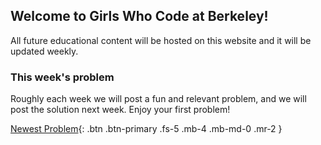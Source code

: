## Welcome to Girls Who Code at Berkeley!

All future educational content will be hosted on this website and it will be updated weekly.


### This week's problem

Roughly each week we will post a fun and relevant problem, and we will post the solution next week. Enjoy your first problem!

[Newest Problem](https://gwcberkeley.github.io/Algorithms%20Problems/Subsets.html){: .btn .btn-primary .fs-5 .mb-4 .mb-md-0 .mr-2 }
